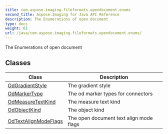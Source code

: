 ```yaml
---
title: com.aspose.imaging.fileformats.opendocument.enums
second_title: Aspose.Imaging for Java API Reference
description: The Enumerations of open document
type: docs
weight: 61
url: /java/com.aspose.imaging.fileformats.opendocument.enums/
---
```


The Enumerations of open document


## Classes

| Class | Description |
| --- | --- |
| [OdGradientStyle](../com.aspose.imaging.fileformats.opendocument.enums/odgradientstyle) | The gradient style |
| [OdMarkerType](../com.aspose.imaging.fileformats.opendocument.enums/odmarkertype) | The od marker types for connectors |
| [OdMeasureTextKind](../com.aspose.imaging.fileformats.opendocument.enums/odmeasuretextkind) | The measure text kind |
| [OdObjectKind](../com.aspose.imaging.fileformats.opendocument.enums/odobjectkind) | The object kind |
| [OdTextAlignModeFlags](../com.aspose.imaging.fileformats.opendocument.enums/odtextalignmodeflags) | The open document text align mode flags |
